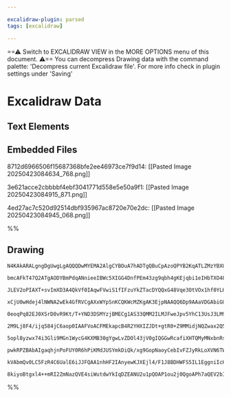 ```yaml
---

excalidraw-plugin: parsed
tags: [excalidraw]

---
```

==⚠  Switch to EXCALIDRAW VIEW in the MORE OPTIONS menu of this document. ⚠== You can decompress Drawing data with the command palette: 'Decompress current Excalidraw file'. For more info check in plugin settings under 'Saving'


# Excalidraw Data

## Text Elements
## Embedded Files
8712d6966506f15687368bfe2ee46973ce7f9d14: [[Pasted Image 20250423084634_768.png]]

3e621acce2cbbbbf4ebf3041771d558e5e50a9f1: [[Pasted Image 20250423084915_871.png]]

4ed27ac7c520d92514dbf935967ac8720e70e2dc: [[Pasted Image 20250423084945_068.png]]

%%
## Drawing
```compressed-json
N4KAkARALgngDgUwgLgAQQQDwMYEMA2AlgCYBOuA7hADTgQBuCpAzoQPYB2KqATLZMzYBXUtiRoIACyhQ4zZAHoFAc0JRJQgEYA6bGwC2CgF7N6hbEcK4OCtptbErHALRY8RMpWdx8Q1TdIEfARcZgRmBShcZQUebQBGAAYEmjoghH0EDihmbgBtcDBQMBKIEm4IAHkACQB2IwA1SQAVABkEAEcAMVxCQgBFZgBNBHj8AFlUkshYRArCfWikflLM

bmcAFkT47Q2ATgAODYBmPdqANnieeIBWc5XIGG4DnfPEm43zg9qbh4gKEjqbi1eIHbTXO48PY3Hg8E5XP6SBCEZTSbg3PYbP7WZTBbiJP7MKCkNgAawQAGE2Pg2KQKsTrMw4LhAtkpqVNLhsKTlCShBxiFSaXSJAyOEyWVkoOzIAAzQj4fAAZVgeIkgg8MogRJJ5IA6oDJNw+IUBMSyQgVTA1egNeU/nzURxwrk0PE/mxmdg1E83YkCaaILzhHAA

JLEV2oPIAXT+svImXD3A4QkVf0IAqwFVwiS1fIFzuYkZTacDYQQxG48Vqe3OtVOx1hf0YLHYXDQv0DLdYnAAcpwxMa6z8DtCA9MyswACLpKAV7iyghhP6aYQCgCiwUy2WLqfwfyEcGIuDnlbdtQ2Hyupy2jb+RA4pOTe/vbG587Qi/wy7LUSgQkjCBEAFDNlC1eVgiTCRviuYhzlrc4bkSc5ZVuL56y+TRZQQHgEAQT4zmOMRallPZiHiDYtWYdx

xCjU0wHdej4lNWNA2wEk4GfRVCgAXxWYpSnKCQKWcMZKgAK3EjpNAAQQ6Dp9AAaVDGAbiGUkpyeP5ZlospFmUZZAzWNBnD2Y4wVqA4bmOY4axuWoeGQrFA19VANlBbRMT2HhLJuGFEiOHhOwnAFiCBNBHPs7RG3iY5LkxRIoQOe5AyRFE0T9L5tGsq5gtKHEbXHUodQtIVaXpchxWZVlpRXLkeXzQVqXK0VKolGrwIVZVVV0u1K0Jc19UNY0Bt1S

0eoqPq82EJ0XSrD0vR9Kt/T+YND3DSMYzjBMECg1AS33QMM2ILMJFweJpv5YhC13UsJ3LM9UAOA4oTha4DmbJge3bVA8sgbs237DhBzdayNgcrZkPTadZw/VAvx/CdVyuzcMilW7DonQ9j1PKsLyvIKPkclKJwfJ80AO1930ehGEAGk8AIqYDHA4MC4wVXbHogY4EHOa4uTEHhsE0EWsI2BAsOORJ3NqEFiD8g4EBuJXElwPZUKomj8iYh4GJYv5

2M9Lj8F4/ijq584jC6aop0IAAFVoACFMEkapcB4R2YHXIZJDt+gtR0+Z9MMidjNQZwax2Q5IZOAj9mcidXNuTFtBemybmejYIThP5QvC1B4i+c5dmODFEr8jEkhJ0o0tRaVMrBHKguxVnCtG0rmpFdAxXaqUtU5bk1oFMqu+gNrqr79nFStG1tWpe1fzGg0wqNCL2/JGfevn/rA0dSQbvmwNPS5Ja/SKyA1rDCN8lYid41wRNHspo7MzDiB3cugs

5opl8yzwx74i3Gli9MGn1WycG4KXMB30gYgwLvZDOl43jV0gIQGGwRcafiXHTQMyMNxbnRsbA8R4Txw2rJedyQUQQ/FqPeDM5N9q/1Jm+ckNNsH03/IBZmoFOqQS5uLYgPkuS1GwP5Yg3kbgUWIFhMyGI6xcm+I5BAtREg4WINgTWBBaIFGmAxXWzFpi31KIbTiP9uIlB4uAW+784BwBVKQ7gAloBIkyBUY8pAnwrAYIQBAFBHb1SHk1YUFQADEs

pwkRPZBAbAIgaqhjnPoFUY0R6hPiKMdJUSYmkDiQk/xg9GopNaoyCebIvFZJyRkLoXVN6TW3pk2JUp4kZCSRaZe+cTTGIadkJpiTBrjWtFvTUZSulQB6QAJRmvvb+BdhnZMaQkyoi1YDLSKtEkZPSuicCgD0fQCpXJ5TWXM7pCTNnZCVIQIwtFHKzIqfoZoWAoAySIMoH6EBgiylqoUQ5tz7GkEedktgFAkS4CfkwyA5T5kZHXAKGSAKgUhC5iyE

kVAbmQv0LC5FzR4C6UalE6iJJFQAA1nhHF2IAnyewKJXEjl4/F1J8BDHWFS5IL1EggniIcHgRw9heKMGwAwjiuwECELRHYXKNgvR4KbL5ELjkZAmVdA+EhcVeN5CQc5lzjSrLVcQFUCBTG/VVaQEg4w2AnWhbgTQwQ2HfhwaUHVhTUACUgI7akXNSDKE5AACmuLQ3g1ZqD+r9ckG4ABKLUYyEDKFTCyCoHrvU8CloGxNBJeBJtQCG8N0rOlHKgC0

8kiyoBtgxl4++mRI2ZmNazQVE4siWutdwYkIqDZEANU2u1pQOAP1ou2j0QgoAPh7aQEV2bIB2HEggbAOQlRdrgKa81XarVw1pl4rkRbGDNH5fgGtpRA7qnSFOtsWoYlEgMFiuYZjMalBpNTBc7DAzxgMEqA9RaIFYNtfeUIjzD0bq3cbXi4A+J0AguERxlieJAA=
```
%%